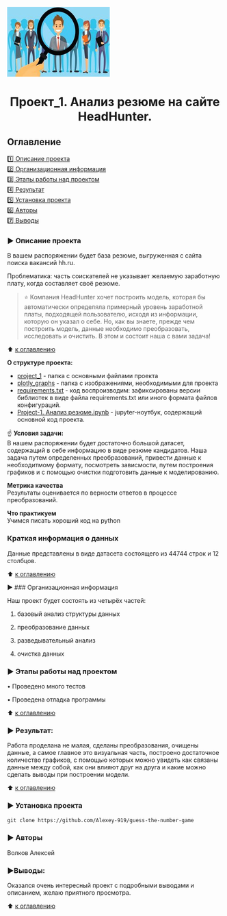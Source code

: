 ![](/project_1/plotly_graphs/анализ-резюме.png) 

# <center> Проект_1. Анализ резюме на сайте HeadHunter.</center>

## Оглавление  
[:one: Описание проекта](#описание-проекта)  
[:two: Организационная информация](#организационная-информация)  
[:three: Этапы работы над проектом](#этапы-работы-над-проектом)  
[:four: Результат](#результат)        
[:five: Установка проекта](#установка-проекта)   
[:six: Авторы](#авторы)  
[:seven: Выводы](#выводы)  


### :arrow_forward: Описание проекта    
В вашем распоряжении будет база резюме, выгруженная с сайта поиска вакансий hh.ru.

Проблематика: часть соискателей не указывает желаемую заработную плату, когда составляет своё резюме.

> ⭐ Компания HeadHunter хочет построить модель, которая бы автоматически определяла примерный уровень заработной платы, подходящей пользователю, исходя из информации, которую он указал о себе. Но, как вы знаете, прежде чем построить модель, данные необходимо преобразовать, исследовать и очистить. В этом и состоит наша с вами задача!

:arrow_up: [к оглавлению](#оглавление)

**О структуре проекта:**
* [project_1](/project_1/) - папка с основными файлами проекта
* [plotly_graphs](/project_1/plotly_graphs) - папка с изображениями, необходимыми для проекта
* [requirements.txt](/project_1/requirements.txt) - код воспроизводим: зафиксированы версии библиотек в виде файла requirements.txt или иного формата файлов конфигураций.
* [Project-1. Анализ резюме.ipynb](/project_1/Project-1.%20%D0%90%D0%BD%D0%B0%D0%BB%D0%B8%D0%B7%20%D1%80%D0%B5%D0%B7%D1%8E%D0%BC%D0%B5.ipynb) - jupyter-ноутбук, содержащий основной код проекта.


:point_up: **Условия задачи:**  
В нашем распоряжении будет достаточно большой датасет, содержащий в себе информацию в виде резюме кандидатов. Наша задача путем определенных преобразований, привести данные к необходитмому формату, посмотреть зависмости, путем построения графиков и с помощью очистки подготовить данные к моделированию.

**Метрика качества**     
Результаты оценивается по верности ответов в процессе преобразований.

**Что практикуем**     
Учимся писать хороший код на python

### Краткая информация о данных

Данные представлены в виде датасета состоящего из 44744 строк и 12 столбцов.
  
:arrow_up: [к оглавлению](#оглавление)

:arrow_forward: ### Организационная информация

Наш проект будет состоять из четырёх частей:

1. базовый анализ структуры данных

2. преобразование данных

3. разведывательный анализ

4. очистка данных

### :arrow_forward: Этапы работы над проектом  

• Проведено много тестов

• Проведена отладка программы

:arrow_up: [к оглавлению](#оглавление)


### :arrow_forward: Результат:  

Работа проделана не малая, сделаны преобразования, очищены данные, а самое главное это визуальная часть, построено достаточное количество графиков, с помощью которых можно увидеть как связаны данные между собой, как они влияют друг на друга и какие можно сделать выводы при построении модели.

:arrow_up: [к оглавлению](#оглавление)

### :arrow_forward: Установка проекта

```
git clone https://github.com/Alexey-919/guess-the-number-game
```

### :arrow_forward: Авторы

Волков Алексей

### :arrow_forward:Выводы:  

Оказался очень интересный проект с подробными выводами и описанием, желаю приятного просмотра.

:arrow_up: [к оглавлению](#оглавление)